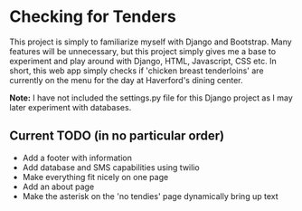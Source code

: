 # Checking for Tenders

This project is simply to familiarize myself with Django and Bootstrap. Many features will be unnecessary, but this project simply gives me a base to experiment and play around with Django, HTML, Javascript, CSS etc. In short, this web app simply checks if 'chicken breast tenderloins' are currently on the menu for the day at Haverford's dining center.

**Note:** I have not included the settings.py file for this Django project as I may later experiment with databases.

## Current TODO (in no particular order)
* Add a footer with information
* Add database and SMS capabilities using twilio
* Make everything fit nicely on one page
* Add an about page
* Make the asterisk on the 'no tendies' page dynamically bring up text
